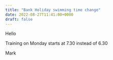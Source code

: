 ```yaml
---
title: "Bank Holiday swimming time change"
date: 2022-08-27T11:41:00+0000
draft: false
---
```

Hello 

Training on Monday starts at 7.30 instead of 6.30

Mark

<!--more-->
